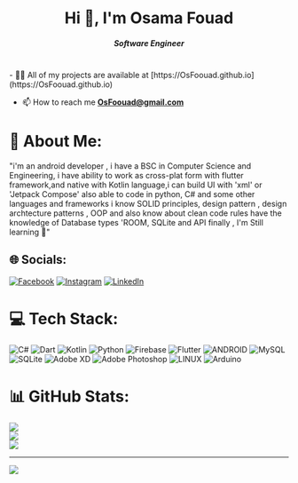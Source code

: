 <h1 align="center">Hi 👋, I'm Osama Fouad</h1>
<h5 align="center">Software Engineer</h5>
<br>
- 👨‍💻 All of my projects are available at [https://OsFoouad.github.io](https://OsFoouad.github.io)

- 📫 How to reach me **OsFoouad@gmail.com**


# 💫 About Me:
"i'm an android developer , i have a BSC in Computer Science and Engineering, i have ability to work as cross-plat form with flutter framework,and native with Kotlin language,i can build  UI with 'xml' or 'Jetpack Compose' also able to code in python, C# and some other languages and frameworks i know SOLID principles, design pattern , design archtecture patterns , OOP and also know about clean code rules have  the knowledge of Database types 'ROOM, SQLite and API finally , I'm Still learning 💜"


## 🌐 Socials:
[![Facebook](https://img.shields.io/badge/Facebook-%231877F2.svg?logo=Facebook&logoColor=white)](https://facebook.com/OsFoouad) [![Instagram](https://img.shields.io/badge/Instagram-%23E4405F.svg?logo=Instagram&logoColor=white)](https://instagram.com/osfoouad) [![LinkedIn](https://img.shields.io/badge/LinkedIn-%230077B5.svg?logo=linkedin&logoColor=white)](https://linkedin.com/in/OsFoouad) 

# 💻 Tech Stack:
![C#](https://img.shields.io/badge/c%23-%23239120.svg?style=plastic&logo=c-sharp&logoColor=white) ![Dart](https://img.shields.io/badge/dart-%230175C2.svg?style=plastic&logo=dart&logoColor=white) ![Kotlin](https://img.shields.io/badge/kotlin-%230095D5.svg?style=plastic&logo=kotlin&logoColor=white) ![Python](https://img.shields.io/badge/python-3670A0?style=plastic&logo=python&logoColor=ffdd54) ![Firebase](https://img.shields.io/badge/firebase-%23039BE5.svg?style=plastic&logo=firebase) ![Flutter](https://img.shields.io/badge/Flutter-%2302569B.svg?style=plastic&logo=Flutter&logoColor=white) ![ANDROID](https://img.shields.io/badge/android-%2320232a.svg?style=plastic&logo=android&logoColor=%a4c639) ![MySQL](https://img.shields.io/badge/mysql-%2300f.svg?style=plastic&logo=mysql&logoColor=white) ![SQLite](https://img.shields.io/badge/sqlite-%2307405e.svg?style=plastic&logo=sqlite&logoColor=white) ![Adobe XD](https://img.shields.io/badge/Adobe%20XD-470137?style=plastic&logo=Adobe%20XD&logoColor=#FF61F6) ![Adobe Photoshop](https://img.shields.io/badge/adobephotoshop-%2331A8FF.svg?style=plastic&logo=adobephotoshop&logoColor=white) ![LINUX](https://img.shields.io/badge/Linux-FCC624?style=plastic&logo=linux&logoColor=black) ![Arduino](https://img.shields.io/badge/-Arduino-00979D?style=plastic&logo=Arduino&logoColor=white)
# 📊 GitHub Stats:
![](https://github-readme-stats.vercel.app/api?username=osfoouad&theme=dark&hide_border=false&include_all_commits=false&count_private=false)<br/>
![](https://github-readme-streak-stats.herokuapp.com/?user=osfoouad&theme=dark&hide_border=false)<br/>
![](https://github-readme-stats.vercel.app/api/top-langs/?username=osfoouad&theme=dark&hide_border=false&include_all_commits=false&count_private=false&layout=compact)

---
[![](https://visitcount.itsvg.in/api?id=osfoouad&icon=5&color=1)](https://visitcount.itsvg.in)

<!-- Proudly created with GPRM ( https://gprm.itsvg.in ) -->
